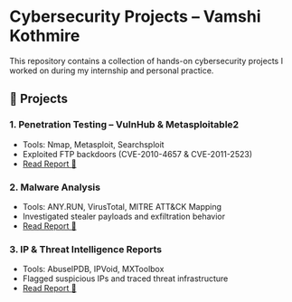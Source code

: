 # Cybersecurity Projects – Vamshi Kothmire

This repository contains a collection of hands-on cybersecurity projects I worked on during my internship and personal practice.

## 🔐 Projects

### 1. Penetration Testing – VulnHub & Metasploitable2
- Tools: Nmap, Metasploit, Searchsploit
- Exploited FTP backdoors (CVE-2010-4657 & CVE-2011-2523)
- [Read Report 📄](./PenetrationTesting/Vamshi_PenTest_Report.pdf)

### 2. Malware Analysis
- Tools: ANY.RUN, VirusTotal, MITRE ATT&CK Mapping
- Investigated stealer payloads and exfiltration behavior
- [Read Report 📄](./MalwareAnalysis/Vamshi_MalwareAnalysis.pdf)

### 3. IP & Threat Intelligence Reports
- Tools: AbuseIPDB, IPVoid, MXToolbox
- Flagged suspicious IPs and traced threat infrastructure
- [Read Report 📄](./ThreatIntelligence/IP_Reputation_Research.pdf)
